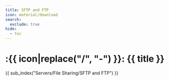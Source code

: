 ```yaml
---
title: SFTP and FTP
icon: material/download
search:
  exclude: true
hide:
  - toc
---
```


# :{{ icon|replace("/", "-") }}: {{ title }}

{{ sub_index("Servers/File Sharing/SFTP and FTP") }}
